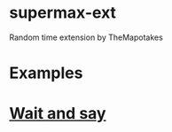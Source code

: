 # supermax-ext
Random time extension by TheMapotakes
# Examples
# [Wait and say](http://scratchx.org/?url=https://themapotakes.github.io/random-time-ext/examples/wait_and_say.sbx#scratch)

